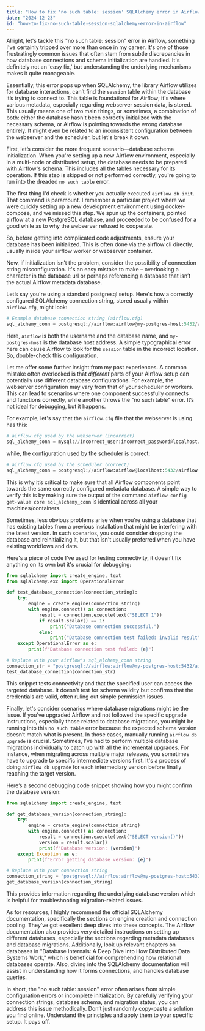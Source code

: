 ```yaml
---
title: "How to fix 'no such table: session' SQLAlchemy error in Airflow?"
date: "2024-12-23"
id: "how-to-fix-no-such-table-session-sqlalchemy-error-in-airflow"
---
```


Alright, let's tackle this "no such table: session" error in Airflow, something I've certainly tripped over more than once in my career. It's one of those frustratingly common issues that often stem from subtle discrepancies in how database connections and schema initialization are handled. It's definitely not an 'easy fix,' but understanding the underlying mechanisms makes it quite manageable.

Essentially, this error pops up when SQLAlchemy, the library Airflow utilizes for database interactions, can’t find the `session` table within the database it’s trying to connect to. This table is foundational for Airflow; it's where various metadata, especially regarding webserver session data, is stored. This usually means one of two main things, or sometimes, a combination of both: either the database hasn't been correctly initialized with the necessary schema, or Airflow is pointing towards the wrong database entirely. It might even be related to an inconsistent configuration between the webserver and the scheduler, but let's break it down.

First, let’s consider the more frequent scenario—database schema initialization. When you're setting up a new Airflow environment, especially in a multi-node or distributed setup, the database needs to be prepared with Airflow's schema. This includes all the tables necessary for its operation. If this step is skipped or not performed correctly, you're going to run into the dreaded `no such table` error.

The first thing I'd check is whether you actually executed `airflow db init`. That command is paramount. I remember a particular project where we were quickly setting up a new development environment using docker-compose, and we missed this step. We spun up the containers, pointed airflow at a new PostgreSQL database, and proceeded to be confused for a good while as to why the webserver refused to cooperate.

So, before getting into complicated code adjustments, ensure your database has been initialized. This is often done via the airflow cli directly, usually inside your airflow worker or webserver container.

Now, if initialization isn’t the problem, consider the possibility of connection string misconfiguration. It's an easy mistake to make – overlooking a character in the database url or perhaps referencing a database that isn’t the actual Airflow metadata database.

Let’s say you're using a standard postgresql setup. Here's how a correctly configured SQLAlchemy connection string, stored usually within `airflow.cfg`, might look:

```python
# Example database connection string (airflow.cfg)
sql_alchemy_conn = postgresql://airflow:airflow@my-postgres-host:5432/airflow
```

Here, `airflow` is both the username and the database name, and `my-postgres-host` is the database host address. A simple typographical error here can cause Airflow to look for the `session` table in the incorrect location. So, double-check this configuration.

Let me offer some further insight from my past experiences. A common mistake often overlooked is that *different* parts of your Airflow setup can potentially use different database configurations. For example, the webserver configuration may vary from that of your scheduler or workers. This can lead to scenarios where one component successfully connects and functions correctly, while another throws the "no such table" error. It’s not ideal for debugging, but it happens.

For example, let's say that the `airflow.cfg` file that the webserver is using has this:

```python
# airflow.cfg used by the webserver (incorrect)
sql_alchemy_conn = mysql://incorrect_user:incorrect_password@localhost/incorrect_database
```

while, the configuration used by the scheduler is correct:

```python
# airflow.cfg used by the scheduler (correct)
sql_alchemy_conn = postgresql://airflow:airflow@localhost:5432/airflow
```

This is why it’s critical to make sure that all Airflow components point towards the same correctly configured metadata database. A simple way to verify this is by making sure the output of the command `airflow config get-value core sql_alchemy_conn` is identical across all your machines/containers.

Sometimes, less obvious problems arise when you're using a database that has existing tables from a previous installation that might be interfering with the latest version. In such scenarios, you could consider dropping the database and reinitializing it, but that isn't usually preferred when you have existing workflows and data.

Here's a piece of code I've used for testing connectivity, it doesn’t fix anything on its own but it's crucial for debugging:

```python
from sqlalchemy import create_engine, text
from sqlalchemy.exc import OperationalError

def test_database_connection(connection_string):
    try:
        engine = create_engine(connection_string)
        with engine.connect() as connection:
            result = connection.execute(text("SELECT 1"))
            if result.scalar() == 1:
                print("Database connection successful.")
            else:
                print("Database connection test failed: invalid result")
    except OperationalError as e:
        print(f"Database connection test failed: {e}")

# Replace with your airflow's sql_alchemy_conn string
connection_str = "postgresql://airflow:airflow@my-postgres-host:5432/airflow"
test_database_connection(connection_str)
```

This snippet tests connectivity and that the specified user can access the targeted database. It doesn't test for schema validity but confirms that the credentials are valid, often ruling out simple permission issues.

Finally, let's consider scenarios where database migrations might be the issue. If you've upgraded Airflow and not followed the specific upgrade instructions, especially those related to database migrations, you might be running into this `no such table` error because the expected schema version doesn’t match what is present. In those cases, manually running `airflow db upgrade` is crucial. Sometimes, I've had to perform multiple database migrations individually to catch up with all the incremental upgrades. For instance, when migrating across multiple major releases, you sometimes have to upgrade to specific intermediate versions first. It's a process of doing `airflow db upgrade` for each intermediary version before finally reaching the target version.

Here’s a second debugging code snippet showing how you might confirm the database version:

```python
from sqlalchemy import create_engine, text

def get_database_version(connection_string):
    try:
        engine = create_engine(connection_string)
        with engine.connect() as connection:
            result = connection.execute(text("SELECT version()"))
            version = result.scalar()
            print(f"Database version: {version}")
    except Exception as e:
        print(f"Error getting database version: {e}")

# Replace with your connection string
connection_string = "postgresql://airflow:airflow@my-postgres-host:5432/airflow"
get_database_version(connection_string)
```

This provides information regarding the underlying database version which is helpful for troubleshooting migration-related issues.

As for resources, I highly recommend the official SQLAlchemy documentation, specifically the sections on engine creation and connection pooling. They’ve got excellent deep dives into these concepts. The Airflow documentation also provides very detailed instructions on setting up different databases, especially the sections regarding metadata databases and database migrations. Additionally, look up relevant chapters on databases in "Database Internals: A Deep Dive into How Distributed Data Systems Work," which is beneficial for comprehending how relational databases operate. Also, diving into the SQLAlchemy documentation will assist in understanding how it forms connections, and handles database queries.

In short, the "no such table: session" error often arises from simple configuration errors or incomplete initialization. By carefully verifying your connection strings, database schema, and migration status, you can address this issue methodically. Don’t just randomly copy-paste a solution you find online. Understand the principles and apply them to your specific setup. It pays off.

